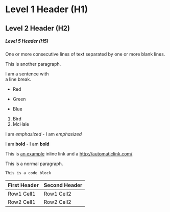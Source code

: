 # Level 1 Header (H1)
## Level 2 Header (H2)
##### Level 5 Header (H5)

One or more consecutive lines of text
separated by one or more blank lines.
 
This is another paragraph.

I am a sentence with  
a line break.

* Red
+ Green
- Blue


1. Bird
2. McHale

I am *emphasized* - I am _emphasized_

I am **bold** - I am __bold__

This is [an example](http://example.com/ "Optional Title")
inline link and a <http://automaticlink.com/>

This is a normal paragraph.

    This is a code block

| First Header  | Second Header |
| ------------- | ------------- |
| Row1 Cell1    | Row1 Cell2    |
| Row2 Cell1    | Row2 Cell2    |
